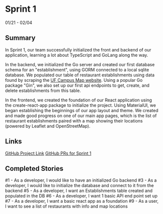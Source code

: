 # Sprint 1

01/21 - 02/04
## Summary

In Sprint 1, our team successfully initialized the front and backend of our application, learning a lot about TypeScript and GoLang along the way.

In the backend, we initialized the Go server and created our first database schema for an "establishment", using GORM connected to a local sqlite database. We populated our table of restaurant establishments using data found by scraping the [UF Campus Map website](https://campusmap.ufl.edu/). Using a popular Go package "Gin", we also set up our first api endpoints to get, create, and delete establishments from this table.

In the frontend, we created the foundation of our React application using the create-react-app package to initialize the project. Using MaterialUI, we began establishing the beginnings of our app layout and theme. We created and made good progress on one of our main app pages, which is the list of restaurant establishments paired with a map showing their locations (powered by Leaflet and OpenStreetMap).

## Links

[GitHub Project Link](https://github.com/Monicakodali/SEPROJECT/projects/1)
[GitHub PRs for Sprint 1](https://github.com/Monicakodali/SEPROJECT/pulls?q=is%3Apr+is%3Aclosed+created%3A%3E2022-01-24+created%3A%3C2022-02-04)

## Completed Stories

\#1 - As a developer, I would like to have an initialized Go backend
\#3 - As a developer, I would like to initialize the database and connect to it from the backend 
\#5 - As a developer, I want an Establishments table created and populated in the DB
\#6 - As a developer, I want 1 basic API end point set up
\#7 - As a developer, I want a basic react app as a foundation
\#9 - As a user, I want to see a list of restaurants with info and map locations
